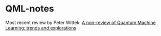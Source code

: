 # QML-notes
Most recent review by Peter Wittek: [A non-review of Quantum Machine Learning: trends and explorations](https://quantum-journal.org/views/qv-2020-03-17-32/)
